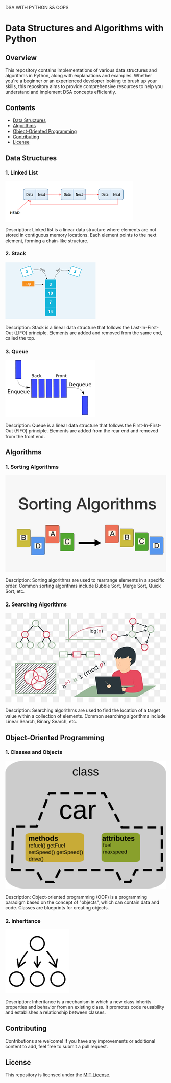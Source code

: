 DSA WITH PYTHON && OOPS 
# Data Structures and Algorithms with Python

## Overview

This repository contains implementations of various data structures and algorithms in Python, along with explanations and examples. Whether you're a beginner or an experienced developer looking to brush up your skills, this repository aims to provide comprehensive resources to help you understand and implement DSA concepts efficiently.

## Contents

- [Data Structures](#data-structures)
- [Algorithms](#algorithms)
- [Object-Oriented Programming](#object-oriented-programming)
- [Contributing](#contributing)
- [License](#license)

## Data Structures

### 1. Linked List

![Linked List](images/linked_list.png)

Description: Linked list is a linear data structure where elements are not stored in contiguous memory locations. Each element points to the next element, forming a chain-like structure.

### 2. Stack

![Stack](images/stack.png)

Description: Stack is a linear data structure that follows the Last-In-First-Out (LIFO) principle. Elements are added and removed from the same end, called the top.

### 3. Queue

![Queue](images/queue.png)

Description: Queue is a linear data structure that follows the First-In-First-Out (FIFO) principle. Elements are added from the rear end and removed from the front end.

## Algorithms

### 1. Sorting Algorithms

![Sorting Algorithms](images/sorting_algorithms.png)

Description: Sorting algorithms are used to rearrange elements in a specific order. Common sorting algorithms include Bubble Sort, Merge Sort, Quick Sort, etc.

### 2. Searching Algorithms

![Searching Algorithms](images/searching_algorithms.png)

Description: Searching algorithms are used to find the location of a target value within a collection of elements. Common searching algorithms include Linear Search, Binary Search, etc.

## Object-Oriented Programming

### 1. Classes and Objects

![Classes and Objects](images/classes_and_objects.png)

Description: Object-oriented programming (OOP) is a programming paradigm based on the concept of "objects", which can contain data and code. Classes are blueprints for creating objects.

### 2. Inheritance

![Inheritance](images/inheritance.png)

Description: Inheritance is a mechanism in which a new class inherits properties and behavior from an existing class. It promotes code reusability and establishes a relationship between classes.

## Contributing

Contributions are welcome! If you have any improvements or additional content to add, feel free to submit a pull request.

## License

This repository is licensed under the [MIT License](LICENSE).
